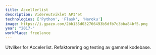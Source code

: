 ```yaml
---
title: Accellerlist
description: Videreutviklet API'et
technologies: ['Python', 'Flask', 'Heroku']
image: https://i.gyazo.com/2bb135d032766493b5dfb7c3bba84bf5.png
year: "2017-"
workPlace: freelance
---
```


Utvilker for Accelerlist.
Refaktorering og testing av gammel kodebase.